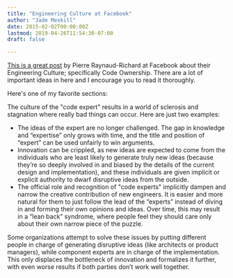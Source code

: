 ```yaml
---
title: "Engineering Culture at Facebook"
author: "Jade Meskill"
date: 2015-02-02T00:00:00Z
lastmod: 2019-04-26T11:54:30-07:00
draft: false

---
```


[This is a great post](https://code.facebook.com/posts/263824650408138/engineering-culture-series-code-ownership/) by Pierre Raynaud-Richard at Facebook about their Engineering Culture; specifically Code Ownership. There are a lot of important ideas in here and I encourage you to read it thoroughly.  

Here&#39;s one of my favorite sections:  

The culture of the &#34;code expert&#34; results in a world of sclerosis and stagnation where really bad things can occur. Here are just two examples:


*   The ideas of the expert are no longer challenged. The gap in knowledge and “expertise” only grows with time, and the title and position of “expert” can be used unfairly to win arguments.
*   Innovation can be crippled, as new ideas are expected to come from the individuals who are least likely to generate truly new ideas (because they’re so deeply involved in and biased by the details of the current design and implementation), and these individuals are given implicit or explicit authority to dwarf disruptive ideas from the outside.
*   The official role and recognition of &#34;code experts&#34; implicitly dampen and narrow the creative contribution of new engineers. It is easier and more natural for them to just follow the lead of the “experts” instead of diving in and forming their own opinions and ideas. Over time, this may result in a “lean back” syndrome, where people feel they should care only about their own narrow piece of the puzzle.


Some organizations attempt to solve these issues by putting different people in charge of generating disruptive ideas (like architects or product managers), while component experts are in charge of the implementation. This only displaces the bottleneck of innovation and formalizes it further, with even worse results if both parties don’t work well together.
